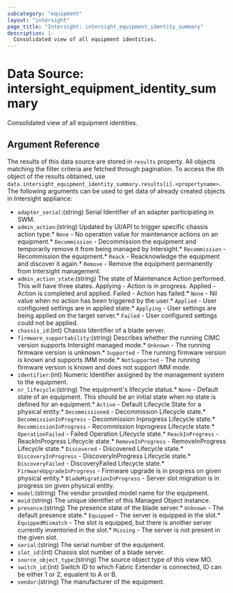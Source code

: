 ```yaml
---
subcategory: "equipment"
layout: "intersight"
page_title: "Intersight: intersight_equipment_identity_summary"
description: |-
  Consolidated view of all equipment identities.
---
```


# Data Source: intersight_equipment_identity_summary
Consolidated view of all equipment identities.
## Argument Reference
The results of this data source are stored in `results` property.
All objects matching the filter criteria are fetched through pagination.
To access the ith object of the results obtained, use `data.intersight_equipment_identity_summary.results[i].<propertyname>`.
The following arguments can be used to get data of already created objects in Intersight appliance:
* `adapter_serial`:(string) Serial Identifier of an adapter participating in SWM. 
* `admin_action`:(string) Updated by UI/API to trigger specific chassis action type.* `None` - No operation value for maintenance actions on an equipment.* `Decommission` - Decommission the equipment and temporarily remove it from being managed by Intersight.* `Recommission` - Recommission the equipment.* `Reack` - Reacknowledge the equipment and discover it again.* `Remove` - Remove the equipment permanently from Intersight management. 
* `admin_action_state`:(string) The state of Maintenance Action performed. This will have three states. Applying - Action is in progress. Applied - Action is completed and applied. Failed - Action has failed.* `None` - Nil value when no action has been triggered by the user.* `Applied` - User configured settings are in applied state.* `Applying` - User settings are being applied on the target server.* `Failed` - User configured settings could not be applied. 
* `chassis_id`:(int) Chassis Identifier of a blade server. 
* `firmware_supportability`:(string) Describes whether the running CIMC version supports Intersight managed mode.* `Unknown` - The running firmware version is unknown.* `Supported` - The running firmware version is known and supports IMM mode.* `NotSupported` - The running firmware version is known and does not support IMM mode. 
* `identifier`:(int) Numeric Identifier assigned by the management system to the equipment. 
* `nr_lifecycle`:(string) The equipment's lifecycle status.* `None` - Default state of an equipment. This should be an initial state when no state is defined for an equipment.* `Active` - Default Lifecycle State for a physical entity.* `Decommissioned` - Decommission Lifecycle state.* `DecommissionInProgress` - Decommission Inprogress Lifecycle state.* `RecommissionInProgress` - Recommission Inprogress Lifecycle state.* `OperationFailed` - Failed Operation Lifecycle state.* `ReackInProgress` - ReackInProgress Lifecycle state.* `RemoveInProgress` - RemoveInProgress Lifecycle state.* `Discovered` - Discovered Lifecycle state.* `DiscoveryInProgress` - DiscoveryInProgress Lifecycle state.* `DiscoveryFailed` - DiscoveryFailed Lifecycle state.* `FirmwareUpgradeInProgress` - Firmware upgrade is in progress on given physical entity.* `BladeMigrationInProgress` - Server slot migration is in progress on given physical entity. 
* `model`:(string) The vendor provided model name for the equipment. 
* `moid`:(string) The unique identifier of this Managed Object instance. 
* `presence`:(string) The presence state of the blade server.* `Unknown` - The default presence state.* `Equipped` - The server is equipped in the slot.* `EquippedMismatch` - The slot is equipped, but there is another server currently inventoried in the slot.* `Missing` - The server is not present in the given slot. 
* `serial`:(string) The serial number of the equipment. 
* `slot_id`:(int) Chassis slot number of a blade server. 
* `source_object_type`:(string) The source object type of this view MO. 
* `switch_id`:(int) Switch ID to which Fabric Extender is connected, ID can be either 1 or 2, equalent to A or B. 
* `vendor`:(string) The manufacturer of the equipment. 
 